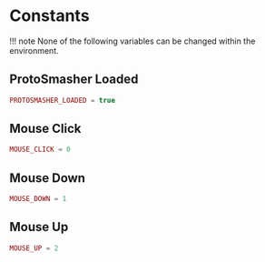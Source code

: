 # Constants
!!! note 
    None of the following variables can be changed within the environment.

## ProtoSmasher Loaded
``` lua
PROTOSMASHER_LOADED = true
```

## Mouse Click
``` lua
MOUSE_CLICK = 0
```

## Mouse Down
``` lua
MOUSE_DOWN = 1
```

## Mouse Up
``` lua
MOUSE_UP = 2
```